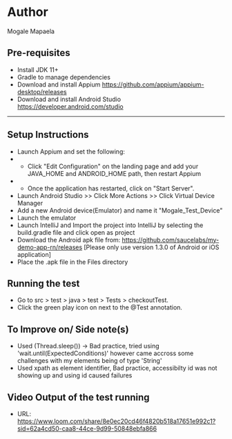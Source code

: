 # Author
Mogale Mapaela

## Pre-requisites
- Install JDK 11+
- Gradle to manage dependencies
- Download and install Appium  https://github.com/appium/appium-desktop/releases
- Download and install Android Studio https://developer.android.com/studio
- - -

## Setup Instructions
- Launch Appium and set the following:
- - Click "Edit Configuration" on the landing page and add your JAVA_HOME and ANDROID_HOME path, then restart Appium
- - Once the application has restarted, click on "Start Server".
- Launch Android Studio >> Click More Actions >> Click Virtual Device Manager
- Add a new Android device(Emulator) and name it "Mogale_Test_Device"
- Launch the emulator 
- Launch IntelliJ and Import the project into IntelliJ by selecting the build.gradle file and click open as project
- Download the Android apk file from: https://github.com/saucelabs/my-demo-app-rn/releases [Please only use version 1.3.0 of Android or iOS application]
- Place the .apk file in the Files directory

## Running the test
- Go to src > test > java > test > Tests > checkoutTest.
- Click the green play icon on next to the @Test annotation.

## To Improve on/ Side note(s)
 - Used (Thread.sleep()) -> Bad practice, tried using 'wait.until(ExpectedConditions)' however came accross some challenges with my elements being of type 'String'
 - Used xpath as element identifier, Bad practice, accessibilty id was not showing up and using id caused failures

## Video Output of the test running
 - URL: https://www.loom.com/share/8e0ec20cd46f4820b518a17651e992c1?sid=62a4cd50-caa8-44ce-9d99-50848ebfa866